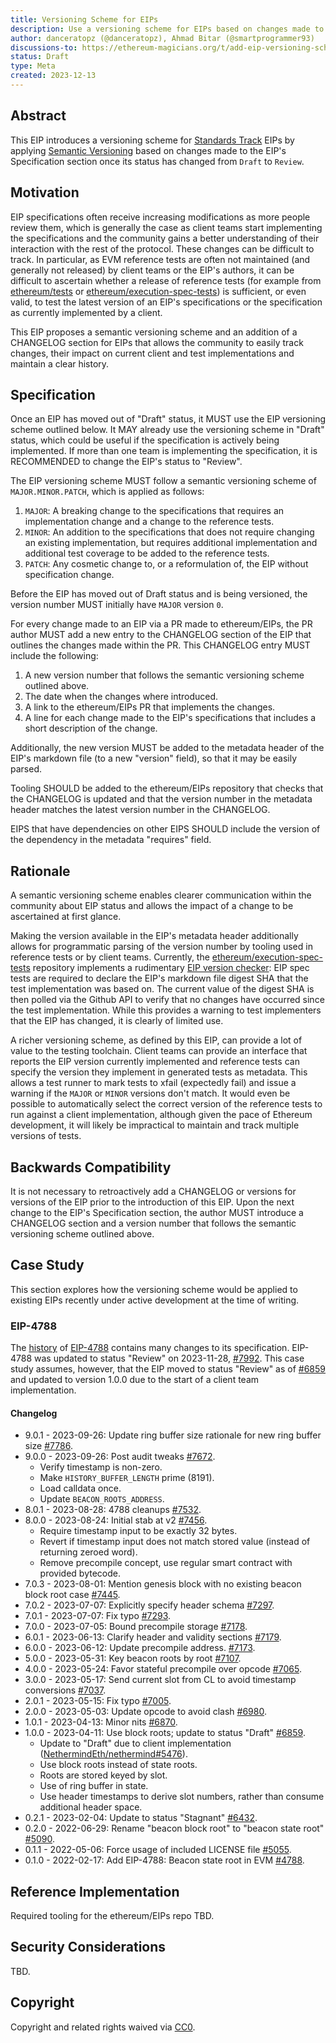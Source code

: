 ```yaml
---
title: Versioning Scheme for EIPs
description: Use a versioning scheme for EIPs based on changes made to their Specification section.
author: danceratopz (@danceratopz), Ahmad Bitar (@smartprogrammer93)
discussions-to: https://ethereum-magicians.org/t/add-eip-versioning-scheme-for-eips/17295
status: Draft
type: Meta
created: 2023-12-13
---
```


## Abstract

This EIP introduces a versioning scheme for [Standards Track](./eip-1.md#eip-types) EIPs by applying [Semantic Versioning](https://semver.org/) based on changes made to the EIP's Specification section once its status has changed from `Draft` to `Review`.

## Motivation

EIP specifications often receive increasing modifications as more people review them, which is generally the case as client teams start implementing the specifications and the community gains a better understanding of their interaction with the rest of the protocol. These changes can be difficult to track. In particular, as EVM reference tests are often not maintained (and generally not released) by client teams or the EIP's authors, it can be difficult to ascertain whether a release of reference tests (for example from [ethereum/tests](https://github.com/ethereum/tests) or [ethereum/execution-spec-tests](https://github.com/ethereum/execution-spec-tests)) is sufficient, or even valid, to test the latest version of an EIP's specifications or the specification as currently implemented by a client.

This EIP proposes a semantic versioning scheme and an addition of a CHANGELOG section for EIPs that allows the community to easily track changes, their impact on current client and test implementations and maintain a clear history.

## Specification

Once an EIP has moved out of "Draft" status, it MUST use the EIP versioning scheme outlined below. It MAY already use the versioning scheme in "Draft" status, which could be useful if the specification is actively being implemented. If more than one team is implementing the specification, it is RECOMMENDED to change the EIP's status to "Review".

The EIP versioning scheme MUST follow a semantic versioning scheme of `MAJOR.MINOR.PATCH`, which is applied as follows:

1. `MAJOR`: A breaking change to the specifications that requires an implementation change and a change to the reference tests.
2. `MINOR`: An addition to the specifications that does not require changing an existing implementation, but requires additional implementation and additional test coverage to be added to the reference tests.
3. `PATCH`: Any cosmetic change to, or a reformulation of, the EIP without specification change.

Before the EIP has moved out of Draft status and is being versioned, the version number MUST initially have `MAJOR` version `0`.

For every change made to an EIP via a PR made to ethereum/EIPs, the PR author MUST add a new entry to the CHANGELOG section of the EIP that outlines the changes made within the PR. This CHANGELOG entry MUST include the following:

1. A new version number that follows the semantic versioning scheme outlined above.
2. The date when the changes where introduced.
3. A link to the ethereum/EIPs PR that implements the changes.
4. A line for each change made to the EIP's specifications that includes a short description of the change.

Additionally, the new version MUST be added to the metadata header of the EIP's markdown file (to a new "version" field), so that it may be easily parsed.

Tooling SHOULD be added to the ethereum/EIPs repository that checks that the CHANGELOG is updated and that the version number in the metadata header matches the latest version number in the CHANGELOG.

EIPS that have dependencies on other EIPS SHOULD include the version of the dependency in the metadata "requires" field.

## Rationale

A semantic versioning scheme enables clearer communication within the community about EIP status and allows the impact of a change to be ascertained at first glance.

Making the version available in the EIP's metadata header additionally allows for programmatic parsing of the version number by tooling used in reference tests or by client teams. Currently, the [ethereum/execution-spec-tests](https://github.com/ethereum/execution-spec-tests) repository implements a rudimentary [EIP version checker](https://ethereum.github.io/execution-spec-tests/main/writing_tests/reference_specification/): EIP spec tests are required to declare the EIP's markdown file digest SHA that the test implementation was based on. The current value of the digest SHA is then polled via the Github API to verify that no changes have occurred since the test implementation. While this provides a warning to test implementers that the EIP has changed, it is clearly of limited use.

A richer versioning scheme, as defined by this EIP, can provide a lot of value to the testing toolchain. Client teams can provide an interface that reports the EIP version currently implemented and reference tests can specify the version they implement in generated tests as metadata. This allows a test runner to mark tests to xfail (expectedly fail) and issue a warning if the `MAJOR` or `MINOR` versions don't match. It would even be possible to automatically select the correct version of the reference tests to run against a client implementation, although given the pace of Ethereum development, it will likely be impractical to maintain and track multiple versions of tests.

## Backwards Compatibility

It is not necessary to retroactively add a CHANGELOG or versions for versions of the EIP prior to the introduction of this EIP. Upon the next change to the EIP's Specification section, the author MUST introduce a CHANGELOG section and a version number that follows the semantic versioning scheme outlined above.

## Case Study

This section explores how the versioning scheme would be applied to existing EIPs recently under active development at the time of writing.

### EIP-4788

The [history](https://github.com/ethereum/EIPs/commits/master/EIPS/eip-4788.md) of [EIP-4788](./eip-4788.md) contains many changes to its specification. EIP-4788 was updated to status "Review" on 2023-11-28, [#7992](https://github.com/ethereum/EIPs/pull/7992). This case study assumes, however, that the EIP moved to status "Review" as of [#6859](https://github.com/ethereum/EIPs/pull/6859) and updated to version 1.0.0 due to the start of a client team implementation.

#### Changelog

- 9.0.1 - 2023-09-26: Update ring buffer size rationale for new ring buffer size [#7786](https://github.com/ethereum/EIPs/pull/7786).
- 9.0.0 - 2023-09-26: Post audit tweaks [#7672](https://github.com/ethereum/EIPs/pull/7672).
  - Verify timestamp is non-zero.
  - Make `HISTORY_BUFFER_LENGTH` prime (8191).
  - Load calldata once.
  - Update `BEACON_ROOTS_ADDRESS`.
- 8.0.1 - 2023-08-28: 4788 cleanups [#7532](https://github.com/ethereum/EIPs/pull/7532).
- 8.0.0 - 2023-08-24: Initial stab at v2 [#7456](https://github.com/ethereum/EIPs/pull/7456).
  - Require timestamp input to be exactly 32 bytes.
  - Revert if timestamp input does not match stored value (instead of returning zeroed word).
  - Remove precompile concept, use regular smart contract with provided bytecode.
- 7.0.3 - 2023-08-01: Mention genesis block with no existing beacon block root case [#7445](https://github.com/ethereum/EIPs/pull/7445).
- 7.0.2 - 2023-07-07: Explicitly specify header schema [#7297](https://github.com/ethereum/EIPs/pull/7297).
- 7.0.1 - 2023-07-07: Fix typo [#7293](https://github.com/ethereum/EIPs/pull/7293).
- 7.0.0 - 2023-07-05: Bound precompile storage [#7178](https://github.com/ethereum/EIPs/pull/7178).
- 6.0.1 - 2023-06-13: Clarify header and validity sections [#7179](https://github.com/ethereum/EIPs/pull/7179).
- 6.0.0 - 2023-06-12: Update precompile address. [#7173](https://github.com/ethereum/EIPs/pull/7173).
- 5.0.0 - 2023-05-31: Key beacon roots by root [#7107](https://github.com/ethereum/EIPs/pull/7107).
- 4.0.0 - 2023-05-24: Favor stateful precompile over opcode [#7065](https://github.com/ethereum/EIPs/pull/7065).
- 3.0.0 - 2023-05-17: Send current slot from CL to avoid timestamp conversions [#7037](https://github.com/ethereum/EIPs/pull/7037).
- 2.0.1 - 2023-05-15: Fix typo [#7005](https://github.com/ethereum/EIPs/pull/7005).
- 2.0.0 - 2023-05-03: Update opcode to avoid clash [#6980](https://github.com/ethereum/EIPs/pull/6980).
- 1.0.1 - 2023-04-13: Minor nits [#6870](https://github.com/ethereum/EIPs/pull/6870).
- 1.0.0 - 2023-04-11: Use block roots; update to status "Draft" [#6859](https://github.com/ethereum/EIPs/pull/6859).
  - Update to "Draft" due to client implementation ([NethermindEth/nethermind#5476](https://github.com/NethermindEth/nethermind/pull/5476)).
  - Use block roots instead of state roots.
  - Roots are stored keyed by slot.
  - Use of ring buffer in state.
  - Use header timestamps to derive slot numbers, rather than consume additional header space.
- 0.2.1 - 2023-02-04:  Update to status "Stagnant" [#6432](https://github.com/ethereum/EIPs/pull/6432).
- 0.2.0 - 2022-06-29:  Rename "beacon block root" to "beacon state root" [#5090](https://github.com/ethereum/EIPs/pull/5090).
- 0.1.1 - 2022-05-06: Force usage of included LICENSE file [#5055](https://github.com/ethereum/EIPs/pull/5055).
- 0.1.0 - 2022-02-17: Add EIP-4788: Beacon state root in EVM [#4788](https://github.com/ethereum/EIPs/pull/4788).

## Reference Implementation

<!--
  This section is optional.

  The Reference Implementation section should include a minimal implementation that assists in understanding or implementing this specification. It should not include project build files. The reference implementation is not a replacement for the Specification section, and the proposal should still be understandable without it.
  If the reference implementation is too large to reasonably be included inline, then consider adding it as one or more files in `../assets/eip-####/`. External links will not be allowed.

  TODO: Remove this comment before submitting
-->

Required tooling for the ethereum/EIPs repo TBD.

## Security Considerations

TBD.

## Copyright

Copyright and related rights waived via [CC0](../LICENSE.md).
